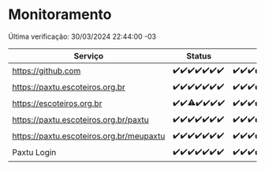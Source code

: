 # Monitoramento

Última verificação: 30/03/2024 22:44:00 -03

|Serviço|Status|Últimas 24h|
|---|---|---|
|https://github.com|<span title="2024-03-24: OK=24">✔️</span><span title="2024-03-25: OK=24">✔️</span><span title="2024-03-26: OK=24">✔️</span><span title="2024-03-27: OK=24">✔️</span><span title="2024-03-28: OK=24">✔️</span><span title="2024-03-29: OK=24">✔️</span><span title="2024-03-30: OK=2">✔️</span>|<span title="29/03/2024 23:10:00 -03 : 200">✔️</span><span title="30/03/2024 00:09:00 -03 : 200">✔️</span><span title="30/03/2024 01:07:00 -03 : 200">✔️</span><span title="30/03/2024 02:04:00 -03 : 200">✔️</span><span title="30/03/2024 03:07:00 -03 : 200">✔️</span><span title="30/03/2024 04:06:00 -03 : 200">✔️</span><span title="30/03/2024 05:09:00 -03 : 200">✔️</span><span title="30/03/2024 06:04:00 -03 : 200">✔️</span><span title="30/03/2024 07:06:00 -03 : 200">✔️</span><span title="30/03/2024 08:04:00 -03 : 200">✔️</span><span title="30/03/2024 09:09:00 -03 : 200">✔️</span><span title="30/03/2024 10:07:00 -03 : 200">✔️</span><span title="30/03/2024 11:03:00 -03 : 200">✔️</span><span title="30/03/2024 12:04:00 -03 : 200">✔️</span><span title="30/03/2024 13:07:00 -03 : 200">✔️</span><span title="30/03/2024 14:03:00 -03 : 200">✔️</span><span title="30/03/2024 15:08:00 -03 : 200">✔️</span><span title="30/03/2024 16:02:00 -03 : 200">✔️</span><span title="30/03/2024 17:05:00 -03 : 200">✔️</span><span title="30/03/2024 18:03:00 -03 : 200">✔️</span><span title="30/03/2024 19:04:00 -03 : 200">✔️</span><span title="30/03/2024 20:04:00 -03 : 200">✔️</span><span title="30/03/2024 21:33:00 -03 : 200">✔️</span><span title="30/03/2024 22:44:00 -03 : 200">✔️</span>|
|https://paxtu.escoteiros.org.br|<span title="2024-03-24: OK=24">✔️</span><span title="2024-03-25: OK=24">✔️</span><span title="2024-03-26: OK=24">✔️</span><span title="2024-03-27: OK=24">✔️</span><span title="2024-03-28: OK=24">✔️</span><span title="2024-03-29: OK=24">✔️</span><span title="2024-03-30: OK=2">✔️</span>|<span title="29/03/2024 23:10:00 -03 : 200">✔️</span><span title="30/03/2024 00:09:00 -03 : 200">✔️</span><span title="30/03/2024 01:07:00 -03 : 200">✔️</span><span title="30/03/2024 02:04:00 -03 : 200">✔️</span><span title="30/03/2024 03:07:00 -03 : 200">✔️</span><span title="30/03/2024 04:06:00 -03 : 200">✔️</span><span title="30/03/2024 05:09:00 -03 : 200">✔️</span><span title="30/03/2024 06:04:00 -03 : 200">✔️</span><span title="30/03/2024 07:06:00 -03 : 200">✔️</span><span title="30/03/2024 08:04:00 -03 : 200">✔️</span><span title="30/03/2024 09:09:00 -03 : 200">✔️</span><span title="30/03/2024 10:07:00 -03 : 200">✔️</span><span title="30/03/2024 11:03:00 -03 : 200">✔️</span><span title="30/03/2024 12:04:00 -03 : 200">✔️</span><span title="30/03/2024 13:07:00 -03 : 200">✔️</span><span title="30/03/2024 14:03:00 -03 : 200">✔️</span><span title="30/03/2024 15:08:00 -03 : 200">✔️</span><span title="30/03/2024 16:02:00 -03 : 200">✔️</span><span title="30/03/2024 17:05:00 -03 : 200">✔️</span><span title="30/03/2024 18:03:00 -03 : 200">✔️</span><span title="30/03/2024 19:04:00 -03 : 200">✔️</span><span title="30/03/2024 20:04:00 -03 : 200">✔️</span><span title="30/03/2024 21:33:00 -03 : 200">✔️</span><span title="30/03/2024 22:44:00 -03 : 200">✔️</span>|
|https://escoteiros.org.br|<span title="2024-03-24: OK=24">✔️</span><span title="2024-03-25: OK=24">✔️</span><span title="2024-03-26: OK=23, Falhas=1">⚠️</span><span title="2024-03-27: OK=24">✔️</span><span title="2024-03-28: OK=24">✔️</span><span title="2024-03-29: OK=24">✔️</span><span title="2024-03-30: OK=2">✔️</span>|<span title="29/03/2024 23:10:00 -03 : 200">✔️</span><span title="30/03/2024 00:09:00 -03 : 200">✔️</span><span title="30/03/2024 01:07:00 -03 : 200">✔️</span><span title="30/03/2024 02:04:00 -03 : 200">✔️</span><span title="30/03/2024 03:07:00 -03 : 200">✔️</span><span title="30/03/2024 04:06:00 -03 : 200">✔️</span><span title="30/03/2024 05:09:00 -03 : 200">✔️</span><span title="30/03/2024 06:04:00 -03 : 200">✔️</span><span title="30/03/2024 07:06:00 -03 : 200">✔️</span><span title="30/03/2024 08:04:00 -03 : 200">✔️</span><span title="30/03/2024 09:09:00 -03 : 200">✔️</span><span title="30/03/2024 10:07:00 -03 : 200">✔️</span><span title="30/03/2024 11:03:00 -03 : 200">✔️</span><span title="30/03/2024 12:04:00 -03 : 200">✔️</span><span title="30/03/2024 13:07:00 -03 : 200">✔️</span><span title="30/03/2024 14:03:00 -03 : 200">✔️</span><span title="30/03/2024 15:08:00 -03 : 200">✔️</span><span title="30/03/2024 16:02:00 -03 : 200">✔️</span><span title="30/03/2024 17:05:00 -03 : 200">✔️</span><span title="30/03/2024 18:03:00 -03 : 200">✔️</span><span title="30/03/2024 19:04:00 -03 : 200">✔️</span><span title="30/03/2024 20:04:00 -03 : 200">✔️</span><span title="30/03/2024 21:33:00 -03 : 200">✔️</span><span title="30/03/2024 22:44:00 -03 : 200">✔️</span>|
|https://paxtu.escoteiros.org.br/paxtu|<span title="2024-03-24: OK=24">✔️</span><span title="2024-03-25: OK=24">✔️</span><span title="2024-03-26: OK=24">✔️</span><span title="2024-03-27: OK=24">✔️</span><span title="2024-03-28: OK=24">✔️</span><span title="2024-03-29: OK=24">✔️</span><span title="2024-03-30: OK=2">✔️</span>|<span title="29/03/2024 23:10:00 -03 : 200">✔️</span><span title="30/03/2024 00:09:00 -03 : 200">✔️</span><span title="30/03/2024 01:07:00 -03 : 200">✔️</span><span title="30/03/2024 02:04:00 -03 : 200">✔️</span><span title="30/03/2024 03:07:00 -03 : 200">✔️</span><span title="30/03/2024 04:06:00 -03 : 200">✔️</span><span title="30/03/2024 05:09:00 -03 : 200">✔️</span><span title="30/03/2024 06:04:00 -03 : 200">✔️</span><span title="30/03/2024 07:06:00 -03 : 200">✔️</span><span title="30/03/2024 08:04:00 -03 : 200">✔️</span><span title="30/03/2024 09:09:00 -03 : 200">✔️</span><span title="30/03/2024 10:07:00 -03 : 200">✔️</span><span title="30/03/2024 11:03:00 -03 : 200">✔️</span><span title="30/03/2024 12:04:00 -03 : 200">✔️</span><span title="30/03/2024 13:07:00 -03 : 200">✔️</span><span title="30/03/2024 14:03:00 -03 : 200">✔️</span><span title="30/03/2024 15:08:00 -03 : 200">✔️</span><span title="30/03/2024 16:02:00 -03 : 200">✔️</span><span title="30/03/2024 17:05:00 -03 : 200">✔️</span><span title="30/03/2024 18:03:00 -03 : 200">✔️</span><span title="30/03/2024 19:04:00 -03 : 200">✔️</span><span title="30/03/2024 20:04:00 -03 : 200">✔️</span><span title="30/03/2024 21:33:00 -03 : 200">✔️</span><span title="30/03/2024 22:44:00 -03 : 200">✔️</span>|
|https://paxtu.escoteiros.org.br/meupaxtu|<span title="2024-03-24: OK=24">✔️</span><span title="2024-03-25: OK=24">✔️</span><span title="2024-03-26: OK=24">✔️</span><span title="2024-03-27: OK=24">✔️</span><span title="2024-03-28: OK=24">✔️</span><span title="2024-03-29: OK=24">✔️</span><span title="2024-03-30: OK=2">✔️</span>|<span title="29/03/2024 23:10:00 -03 : 200">✔️</span><span title="30/03/2024 00:09:00 -03 : 200">✔️</span><span title="30/03/2024 01:07:00 -03 : 200">✔️</span><span title="30/03/2024 02:04:00 -03 : 200">✔️</span><span title="30/03/2024 03:07:00 -03 : 200">✔️</span><span title="30/03/2024 04:06:00 -03 : 200">✔️</span><span title="30/03/2024 05:09:00 -03 : 200">✔️</span><span title="30/03/2024 06:04:00 -03 : 200">✔️</span><span title="30/03/2024 07:06:00 -03 : 200">✔️</span><span title="30/03/2024 08:04:00 -03 : 200">✔️</span><span title="30/03/2024 09:09:00 -03 : 200">✔️</span><span title="30/03/2024 10:07:00 -03 : 200">✔️</span><span title="30/03/2024 11:03:00 -03 : 200">✔️</span><span title="30/03/2024 12:04:00 -03 : 200">✔️</span><span title="30/03/2024 13:07:00 -03 : 200">✔️</span><span title="30/03/2024 14:03:00 -03 : 200">✔️</span><span title="30/03/2024 15:08:00 -03 : 200">✔️</span><span title="30/03/2024 16:02:00 -03 : 200">✔️</span><span title="30/03/2024 17:05:00 -03 : 200">✔️</span><span title="30/03/2024 18:03:00 -03 : 200">✔️</span><span title="30/03/2024 19:04:00 -03 : 200">✔️</span><span title="30/03/2024 20:04:00 -03 : 200">✔️</span><span title="30/03/2024 21:33:00 -03 : 200">✔️</span><span title="30/03/2024 22:44:00 -03 : 200">✔️</span>|
|Paxtu Login|<span title="2024-03-24: OK=24">✔️</span><span title="2024-03-25: OK=24">✔️</span><span title="2024-03-26: OK=24">✔️</span><span title="2024-03-27: OK=24">✔️</span><span title="2024-03-28: OK=24">✔️</span><span title="2024-03-29: OK=24">✔️</span><span title="2024-03-30: OK=2">✔️</span>|<span title="29/03/2024 23:10:00 -03 : 200">✔️</span><span title="30/03/2024 00:09:00 -03 : 200">✔️</span><span title="30/03/2024 01:07:00 -03 : 200">✔️</span><span title="30/03/2024 02:04:00 -03 : 200">✔️</span><span title="30/03/2024 03:07:00 -03 : 200">✔️</span><span title="30/03/2024 04:06:00 -03 : 200">✔️</span><span title="30/03/2024 05:09:00 -03 : 200">✔️</span><span title="30/03/2024 06:04:00 -03 : 200">✔️</span><span title="30/03/2024 07:06:00 -03 : 200">✔️</span><span title="30/03/2024 08:04:00 -03 : 200">✔️</span><span title="30/03/2024 09:09:00 -03 : 200">✔️</span><span title="30/03/2024 10:07:00 -03 : 200">✔️</span><span title="30/03/2024 11:03:00 -03 : 200">✔️</span><span title="30/03/2024 12:04:00 -03 : 200">✔️</span><span title="30/03/2024 13:07:00 -03 : 200">✔️</span><span title="30/03/2024 14:03:00 -03 : 200">✔️</span><span title="30/03/2024 15:08:00 -03 : 200">✔️</span><span title="30/03/2024 16:02:00 -03 : 200">✔️</span><span title="30/03/2024 17:05:00 -03 : 200">✔️</span><span title="30/03/2024 18:03:00 -03 : 200">✔️</span><span title="30/03/2024 19:04:00 -03 : 200">✔️</span><span title="30/03/2024 20:04:00 -03 : 200">✔️</span><span title="30/03/2024 21:33:00 -03 : 200">✔️</span><span title="30/03/2024 22:44:00 -03 : 200">✔️</span>|
